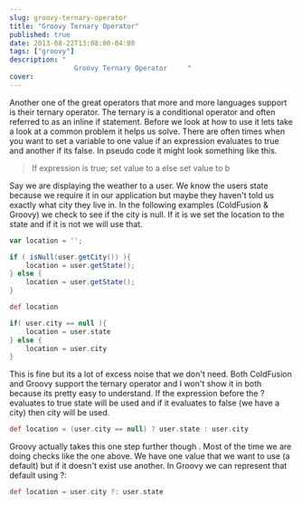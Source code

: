 ```yaml
---
slug: groovy-ternary-operator
title: "Groovy Ternary Operator"
published: true
date: 2013-08-22T13:08:00-04:00
tags: ["groovy"]
description: "
				Groovy Ternary Operator		"
cover:
---
```


Another one of the great operators that more and more languages support is their ternary operator. The ternary is a conditional operator and often referred to as an inline if statement. Before we look at how to use it lets take a look at a common problem it helps us solve. There are often times when you want to set a variable to one value if an expression evaluates to true and another if its false. In pseudo code it might look something like this.

> If expression is true; set value to a else set value to b

Say we are displaying the weather to a user. We know the users state because we require it in our application but maybe they haven't told us exactly what city they live in. In the following examples (ColdFusion & Groovy) we check to see if the city is null. If it is we set the location to the state and if it is not we will use that.

```groovy
var location = '';

if ( isNull(user.getCity()) ){
	location = user.getState();
} else {
	location = user.getState();
}

def location

if( user.city == null ){
	location = user.state
} else {
	location = user.city
}
```

This is fine but its a lot of excess noise that we don't need. Both ColdFusion and Groovy support the ternary operator and I won't show it in both because its pretty easy to understand. If the expression before the ? evaluates to true state will be used and if it evaluates to false (we have a city) then city will be used.

```groovy
def location = (user.city == null) ? user.state : user.city
```

Groovy actually takes this one step further though . Most of the time we are doing checks like the one above. We have one value that we want to use (a default) but if it doesn't exist use another. In Groovy we can represent that default using ?:

```groovy
def location = user.city ?: user.state
```

